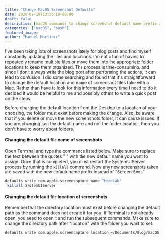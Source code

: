 ```yaml
---
title: "Change MacOS Screenshot Defaults"
date: 2020-02-18T13:55:10-08:00
draft: false
description: [macOS commands to change screenshot default name prefix and location]
categories: ["macOS", "bash"]
featured_image:
author: "Manuel Martinez"
---
```


I've been taking lots of screenshots lately for blog posts and find myself constantly updating the files and locations. I'm not a fan of having to repeatedly rename multiple files or move them into the appropriate folder locations to keep them organized. The process is time-consuming, and since I don't always write the blog post after performing the actions, it can lead to confusion. I did some searching and found that it's straightforward to change the default location and name of screenshot files take with a Mac. Rather than have to look for this information every time I need to do it decided it would be helpful to me and possibly others to write a quick post on the steps.

Before changing the default location from the Desktop to a location of your choosing, the folder must exist before making the change. Also, be aware that if you delete or move the new screenshots folder, it can cause issues. If you are changing just the default name and not the folder location, then you don't have to worry about folders.

#### Changing the default file name of screenshots

Open Terminal and type the commands listed below. Make sure to replace the text between the quotes " " with the new default name you want to assign. Once that is completed, you must restart the SystemUIServer process by running the `killall` command. Now any new screenshots taken are saved with the new default name prefix instead of "Screen Shot."

```bash
defaults write com.apple.screencapture name "HomeLab"
 killall SystemUIServer
```

#### Changing the default file location of screenshots

Remember that the directory location must exist before changing the default path as the command does not create it for you. If Terminal is not already open, you need to open it and run the subsequent commands. Make sure to change the directory path after "location" with the folder you want to set.
```bash
defaults write com.apple.screencapture location ~/Documents/Blog/macOS
```

